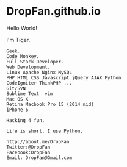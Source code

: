 DropFan.github.io
=================

Hello World!

I'm Tiger.

    Geek.
    Code Monkey.
    Full Stack Developer.
    Web Development.
    Linux Apache Nginx MySQL
    PHP HTML CSS Javascript jQuery AJAX Python
    CodeIgniter ThinkPHP ...
    Git/SVN
    Sublime Text  vim
    Mac OS X
    Retina Macbook Pro 15 (2014 mid)
    iPhone 6

    Hacking 4 fun.

    Life is short, I use Python.

    http://about.me/DropFan
    Twitter:@DropFan
    Facebook:DropFan
    Email: DropFan@Gmail.com
